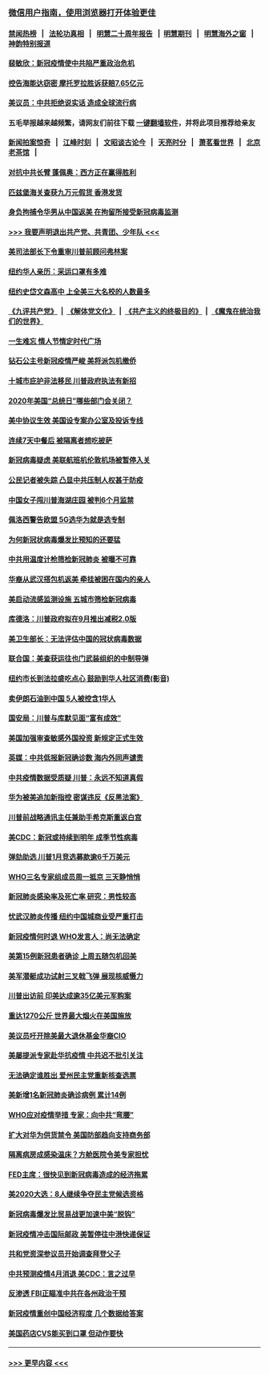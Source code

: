 ### [微信用户指南，使用浏览器打开体验更佳](https://github.com/gfw-breaker/banned-news1/blob/master/indexes/wechat-guide.md?t=0)
#### [禁闻热榜](热点新闻.md?t=0)  &nbsp;&nbsp;|&nbsp;&nbsp; [法轮功真相](https://github.com/gfw-breaker/truth/blob/master/README.md?t=0) &nbsp;&nbsp;|&nbsp;&nbsp; [明慧二十周年报告](https://github.com/gfw-breaker/mh-reports/blob/master/README.md?t=0) &nbsp;&nbsp;|&nbsp;&nbsp;[明慧期刊](https://github.com/gfw-breaker/mh-qikan) &nbsp;&nbsp;|&nbsp;&nbsp; [明慧海外之窗](https://github.com/gfw-breaker/mh-news/blob/master/README.md?t=0) &nbsp;&nbsp;|&nbsp;&nbsp; [神韵特别报道](https://github.com/gfw-breaker/mh-news/blob/master/shenyun.md?t=0)
#### [裴敏欣：新冠疫情使中共陷严重政治危机](../pages/nsc412/n11871514.md?t=02160522) 
#### [控告海能达窃密 摩托罗拉胜诉获赔7.65亿元](../pages/nsc412/n11871594.md?t=02160522) 
#### [美议员：中共拒绝说实话 造成全球流行病](../pages/nsc412/n11871582.md?t=02160522) 
#### 五毛举报越来越频繁，请网友们前往下载 [一键翻墙软件](https://github.com/gfw-breaker/ssr-accounts)，并将此项目推荐给亲友
#### [新闻拍案惊奇](https://github.com/gfw-breaker/banned-news1/blob/master/pages/link4.md) &nbsp;&nbsp;|&nbsp;&nbsp; [江峰时刻](https://github.com/gfw-breaker/banned-news1/blob/master/pages/link4.md) &nbsp;&nbsp;|&nbsp;&nbsp; [文昭谈古论今](https://github.com/gfw-breaker/banned-news1/blob/master/pages/link4.md) &nbsp;&nbsp;|&nbsp;&nbsp; [天亮时分](https://github.com/gfw-breaker/banned-news1/blob/master/pages/link4.md) &nbsp;&nbsp;|&nbsp;&nbsp; [萧茗看世界](https://github.com/gfw-breaker/banned-news1/blob/master/pages/link4.md) &nbsp;&nbsp;|&nbsp;&nbsp; [北京老茶馆](https://github.com/gfw-breaker/banned-news1/blob/master/pages/link4.md) &nbsp;&nbsp;|&nbsp;&nbsp; 
#### [对抗中共长臂 蓬佩奥：西方正在赢得胜利](../pages/nsc412/n11871500.md?t=02160522) 
#### [匹兹堡海关查获九万元假货 香港发货](../pages/nsc412/n11870716.md?t=02160522) 
#### [身负拘捕令华男从中国返美  在拘留所接受新冠病毒监测](../pages/nsc412/n11870710.md?t=02160522) 
#### [>>> 我要声明退出共产党、共青团、少年队 <<<](https://github.com/begood0513/goodnews/blob/master/quit/letter.md) 
#### [美司法部长下令重审川普前顾问弗林案](../pages/nsc412/n11870258.md?t=02160522) 
#### [纽约华人亲历：采运口罩有多难](../pages/nsc412/n11870531.md?t=02160522) 
#### [纽约史岱文森高中  上全美三大名校的人数最多](../pages/nsc412/n11870557.md?t=02160522) 
#### [《九评共产党》](https://github.com/begood0513/9ping.md/blob/master/README.md) &nbsp;|&nbsp; [《解体党文化》](../../../../jtdwh.md/blob/master/README.md)  &nbsp;|&nbsp; [《共产主义的终极目的》](../../../../gczydzjmd.md/blob/master/README.md) &nbsp;|&nbsp; [《魔鬼在统治我们的世界》](../../../../mgztzwmdsj.md/blob/master/README.md) 
#### [一生难忘 情人节情定时代广场](../pages/nsc412/n11870536.md?t=02160522) 
#### [钻石公主号新冠疫情严峻 美将派包机撤侨](../pages/nsc412/n11870505.md?t=02160522) 
#### [十城市庇护非法移民 川普政府执法有新招](../pages/nsc412/n11870410.md?t=02160522) 
#### [2020年美国“总统日”哪些部门会关闭？](../pages/nsc412/n11870148.md?t=02160522) 
#### [美中协议生效 美国设专案办公室及投诉专线](../pages/nsc412/n11870266.md?t=02160522) 
#### [连续7天中餐后 被隔离者想吃披萨](../pages/nsc412/n11870243.md?t=02160522) 
#### [新冠病毒疑虑 美联航班机伦敦机场被暂停入关](../pages/nsc412/n11870015.md?t=02160522) 
#### [公民记者被失踪 凸显中共压制人权甚于防疫](../pages/nsc412/n11870042.md?t=02160522) 
#### [中国女子闯川普海湖庄园 被判6个月监禁](../pages/nsc412/n11869919.md?t=02160522) 
#### [佩洛西警告欧盟 5G选华为就是选专制](../pages/nsc412/n11869898.md?t=02160522) 
#### [为何新冠状病毒爆发比预知的还要猛](../pages/nsc412/n11869828.md?t=02160522) 
#### [中共用温度计枪筛检新冠肺炎 被曝不可靠](../pages/nsc412/n11869707.md?t=02160522) 
#### [华裔从武汉搭包机返美 牵挂被困在国内的亲人](../pages/nsc412/n11869711.md?t=02160522) 
#### [美启动流感监测设施 五城市筛检新冠病毒](../pages/nsc412/n11869689.md?t=02160522) 
#### [库德洛：川普政府拟在9月推出减税2.0版](../pages/nsc412/n11869627.md?t=02160522) 
#### [美卫生部长：无法评估中国的冠状病毒数据](../pages/nsc412/n11869301.md?t=02160522) 
#### [联合国：美查获运往也门武装组织的中制导弹](../pages/nsc412/n11868677.md?t=02160522) 
#### [纽约市长到法拉盛吃点心  鼓励到华人社区消费(影音)](../pages/nsc412/n11868197.md?t=02160522) 
#### [卖伊朗石油到中国  5人被控含1华人](../pages/nsc412/n11867988.md?t=02160522) 
#### [国安局：川普与库默见面“富有成效”](../pages/nsc412/n11867976.md?t=02160522) 
#### [美国加强审查敏感外国投资 新规定正式生效](../pages/nsc412/n11868041.md?t=02160522) 
#### [英媒：中共低报新冠确诊数 海内外同声谴责](../pages/nsc412/n11867421.md?t=02160522) 
#### [中共疫情数据受质疑 川普：永远不知道真假](../pages/nsc412/n11867195.md?t=02160522) 
#### [华为被美追加新指控 密谋违反《反黑法案》](../pages/nsc412/n11867191.md?t=02160522) 
#### [川普前战略通讯主任兼助手希克斯重返白宫](../pages/nsc412/n11867104.md?t=02160522) 
#### [美CDC：新冠或持续到明年 成季节性病毒](../pages/nsc412/n11867279.md?t=02160522) 
#### [弹劾助选 川普1月竞选募款逾6千万美元](../pages/nsc412/n11866950.md?t=02160522) 
#### [WHO三名专家组成员周一抵京 三天静悄悄](../pages/nsc412/n11866947.md?t=02160522) 
#### [新冠肺炎感染率及死亡率 研究：男性较高](../pages/nsc412/n11866956.md?t=02160522) 
#### [忧武汉肺炎传播 纽约中国城商业受严重打击](../pages/nsc412/n11866902.md?t=02160522) 
#### [新冠疫情何时退 WHO发言人：尚无法确定](../pages/nsc412/n11866864.md?t=02160522) 
#### [美第15例新冠患者确诊 上周五随包机回美](../pages/nsc412/n11866852.md?t=02160522) 
#### [美军潜艇成功试射三叉戟飞弹 展现核威慑力](../pages/nsc412/n11866046.md?t=02160522) 
#### [川普出访前 印美达成逾35亿美元军购案](../pages/nsc412/n11865444.md?t=02160522) 
#### [重达1270公斤 世界最大烟火在美国施放](../pages/nsc412/n11865198.md?t=02160522) 
#### [美议员吁开除美最大退休基金华裔CIO](../pages/nsc412/n11865230.md?t=02160522) 
#### [美屡提派专家赴华抗疫情 中共迟不批引关注](../pages/nsc412/n11864719.md?t=02160522) 
#### [无法确定谁胜出 爱州民主党重新核查选票](../pages/nsc412/n11864830.md?t=02160522) 
#### [美新增1名新冠肺炎确诊病例 累计14例](../pages/nsc412/n11864893.md?t=02160522) 
#### [WHO应对疫情举措 专家：向中共“弯腰”](../pages/nsc412/n11864727.md?t=02160522) 
#### [扩大对华为供货禁令 美国防部趋向支持商务部](../pages/nsc412/n11864773.md?t=02160522) 
#### [隔离病房成感染温床？方舱医院令美专家担忧](../pages/nsc412/n11864575.md?t=02160522) 
#### [FED主席：很快见到新冠病毒造成的经济拖累](../pages/nsc412/n11864507.md?t=02160522) 
#### [美2020大选：8人继续争夺民主党候选资格](../pages/nsc412/n11864327.md?t=02160522) 
#### [新冠病毒爆发比贸易战更加速中美“脱钩”](../pages/nsc412/n11864470.md?t=02160522) 
#### [新冠疫情冲击国际邮政 美暂停往中港快递保证](../pages/nsc412/n11864207.md?t=02160522) 
#### [共和党资深参议员开始调查拜登父子](../pages/nsc412/n11863984.md?t=02160522) 
#### [中共预测疫情4月消退 美CDC：言之过早](../pages/nsc412/n11864310.md?t=02160522) 
#### [反渗透 FBI正瞄准中共在各州政治干预](../pages/nsc412/n11864300.md?t=02160522) 
#### [新冠疫情重创中国经济程度 几个数据给答案](../pages/nsc412/n11864203.md?t=02160522) 
#### [美国药店CVS能买到口罩 但动作要快](../pages/nsc412/n11862438.md?t=02160522) 

----
#### [ >>> 更早内容 <<< ](../indexes/nsc412-earlier.md)
